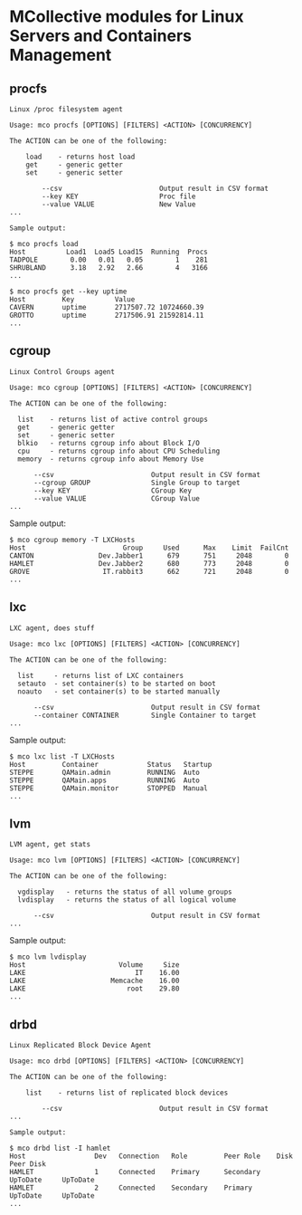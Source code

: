 MCollective modules for Linux Servers and Containers Management
===============================================================

procfs
------

    Linux /proc filesystem agent
    
    Usage: mco procfs [OPTIONS] [FILTERS] <ACTION> [CONCURRENCY]
    
    The ACTION can be one of the following:
    
        load    - returns host load
        get     - generic getter
        set     - generic setter
    
            --csv                        Output result in CSV format
            --key KEY                    Proc file
            --value VALUE                New Value
    ...
    
    Sample output:
    
    $ mco procfs load
    Host          Load1  Load5 Load15  Running  Procs
    TADPOLE        0.00   0.01   0.05        1    281
    SHRUBLAND      3.18   2.92   2.66        4   3166
    ...
    
    $ mco procfs get --key uptime
    Host         Key          Value               
    CAVERN       uptime       2717507.72 10724660.39
    GROTTO       uptime       2717506.91 21592814.11
    ...


cgroup
------

    Linux Control Groups agent
    
    Usage: mco cgroup [OPTIONS] [FILTERS] <ACTION> [CONCURRENCY]
    
    The ACTION can be one of the following:
    
      list    - returns list of active control groups
      get     - generic getter
      set     - generic setter
      blkio   - returns cgroup info about Block I/O
      cpu     - returns cgroup info about CPU Scheduling
      memory  - returns cgroup info about Memory Use
    
          --csv                        Output result in CSV format
          --cgroup GROUP               Single Group to target
          --key KEY                    CGroup Key
          --value VALUE                CGroup Value
    ...

Sample output:

    $ mco cgroup memory -T LXCHosts
    Host                        Group     Used      Max    Limit  FailCnt
    CANTON                Dev.Jabber1      679      751     2048        0
    HAMLET                Dev.Jabber2      680      773     2048        0
    GROVE                  IT.rabbit3      662      721     2048        0
    ...


lxc
---

    LXC agent, does stuff
    
    Usage: mco lxc [OPTIONS] [FILTERS] <ACTION> [CONCURRENCY]
    
    The ACTION can be one of the following:
    
      list     - returns list of LXC containers
      setauto  - set container(s) to be started on boot
      noauto   - set container(s) to be started manually
    
          --csv                        Output result in CSV format
          --container CONTAINER        Single Container to target
    ...

Sample output:

    $ mco lxc list -T LXCHosts
    Host         Container            Status   Startup
    STEPPE       QAMain.admin         RUNNING  Auto
    STEPPE       QAMain.apps          RUNNING  Auto
    STEPPE       QAMain.monitor       STOPPED  Manual
    ...


lvm
---

    LVM agent, get stats
    
    Usage: mco lvm [OPTIONS] [FILTERS] <ACTION> [CONCURRENCY]
    
    The ACTION can be one of the following:
    
      vgdisplay   - returns the status of all volume groups 
      lvdisplay   - returns the status of all logical volume
    
          --csv                        Output result in CSV format
    ...

Sample output:

    $ mco lvm lvdisplay
    Host                       Volume     Size
    LAKE                           IT    16.00
    LAKE                     Memcache    16.00
    LAKE                         root    29.80
    ...


drbd
----

    Linux Replicated Block Device Agent
    
    Usage: mco drbd [OPTIONS] [FILTERS] <ACTION> [CONCURRENCY]
    
    The ACTION can be one of the following:
    
        list    - returns list of replicated block devices
    
            --csv                        Output result in CSV format
    ...
    
    Sample output:
    
    $ mco drbd list -I hamlet
    Host                 Dev   Connection   Role         Peer Role    Disk         Peer Disk   
    HAMLET               1     Connected    Primary      Secondary    UpToDate     UpToDate    
    HAMLET               2     Connected    Secondary    Primary      UpToDate     UpToDate    
    ...
